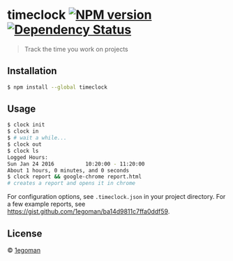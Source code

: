 # timeclock [![NPM version][npm-image]][npm-url] [![Dependency Status][daviddm-image]][daviddm-url]
> Track the time you work on projects

## Installation

```sh
$ npm install --global timeclock
```

## Usage
```bash
$ clock init
$ clock in
$ # wait a while...
$ clock out
$ clock ls
Logged Hours:
Sun Jan 24 2016          10:20:00 - 11:20:00
About 1 hours, 0 minutes, and 0 seconds
$ clock report && google-chrome report.html
# creates a report and opens it in chrome
```
For configuration options, see `.timeclock.json` in your project directory.
For a few example reports, see <https://gist.github.com/1egoman/ba14d9811c7ffa0ddf59>.


## License
 © [1egoman](rgaus.net)


[npm-image]: https://badge.fury.io/js/timeclock.svg
[npm-url]: https://npmjs.org/package/timeclock
[travis-image]: https://travis-ci.org/1egoman/timeclock.svg?branch=master
[travis-url]: https://travis-ci.org/1egoman/timeclock
[daviddm-image]: https://david-dm.org/1egoman/timeclock.svg?theme=shields.io
[daviddm-url]: https://david-dm.org/1egoman/timeclock
